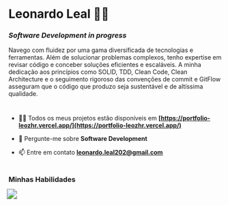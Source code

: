 # Leonardo Leal 👨‍💻

### *Software Development in progress*

<p>Navego com fluidez por uma gama diversificada de tecnologias e ferramentas. Além de solucionar problemas complexos, tenho expertise em revisar código e conceber soluções eficientes e escaláveis. A minha dedicação aos princípios como SOLID, TDD, Clean Code, Clean Architecture e o seguimento rigoroso das convenções de commit e GitFlow asseguram que o código que produzo seja sustentável e de altíssima qualidade.</p>

#

- 👨‍💻 Todos os meus projetos estão disponíveis em **[https://portfolio-leozhr.vercel.app/](https://portfolio-leozhr.vercel.app/)**

- 💬 Pergunte-me sobre **Software Development**

- 📫 Entre em contato **leonardo.leal202@gmail.com**

#

### Minhas Habilidades

<p align="left">
  <a href="https://skillicons.dev">
    <img src="https://skillicons.dev/icons?i=html,css,sass,next,react,angular,javascript,typescript,git,tailwind,nodejs,nest,prisma,supabase,jest,python,dotnet,cs,azure,vercel,netlify,visualstudio,vscode,figma" style="scale:1.5;" />
  </a>
</p>
